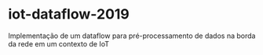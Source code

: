 # iot-dataflow-2019
Implementação de um dataflow para pré-processamento de dados na borda da rede em um contexto de IoT
